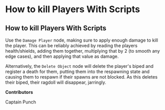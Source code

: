 # How to kill Players With Scripts

## How to kill Players With Scripts

Use the `Damage Player` node, making sure to apply enough damage to kill the player. This can be reliably achieved by reading the players health/shields, adding them together, multiplying that by 2 (to smooth any edge cases), and then applying that value as damage.

Alternatively, the `Delete Object` node will delete the player's biped and register a death for them, putting them into the respawning state and causing them to respawn if their spawns are not blocked. As this deletes their biped, their ragdoll will disappear, jarringly.

**Contributors**

Captain Punch
